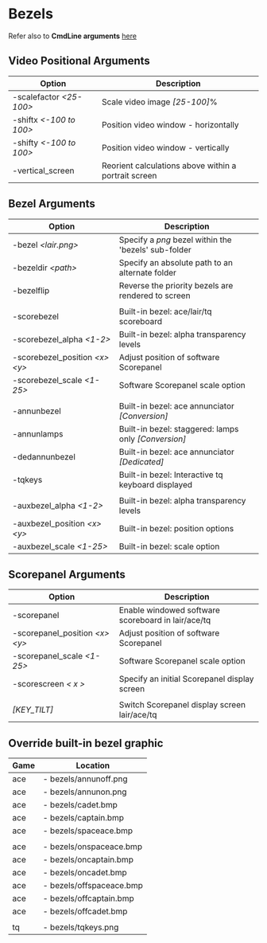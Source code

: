 # Bezels

Refer also to **CmdLine arguments** [here](CmdLine.md)

## Video Positional Arguments
| Option    | Description                   |
|--------------|-------------------------------|
| -scalefactor _\<25-100\>_   | Scale video image _[25-100]_%                           |
| -shiftx _\<-100 to 100\>_   | Position video window - horizontally                    |
| -shifty _\<-100 to 100\>_   | Position video window - vertically                      |
| -vertical_screen            | Reorient calculations above within a portrait screen    |


## Bezel Arguments
| Option    | Description                   |
|--------------|-------------------------------|
| -bezel _\<lair.png\>_              | Specify a _png_ bezel within the 'bezels' sub-folder  |
| -bezeldir _\<path\>_               | Specify an absolute path to an alternate folder       |
| -bezelflip                         | Reverse the priority bezels are rendered to screen    |
|                                    |                                                       |
| -scorebezel                        | Built-in bezel: ace/lair/tq scoreboard                |
| -scorebezel_alpha _\<1-2\>_        | Built-in bezel: alpha transparency levels             |
| -scorebezel_position _\<x\> \<y\>_ | Adjust position of software Scorepanel                |
| -scorebezel_scale _\<1-25\>_       | Software Scorepanel scale option                      |
|                                    |                                                       |
| -annunbezel                        | Built-in bezel: ace annunciator _[Conversion]_        |
| -annunlamps                        | Built-in bezel: staggered: lamps only _[Conversion]_  |
| -dedannunbezel                     | Built-in bezel: ace annunciator _[Dedicated]_         |
| -tqkeys                            | Built-in bezel: Interactive tq keyboard displayed     |
|                                    |                                                       |
| -auxbezel_alpha _\<1-2\>_          | Built-in bezel: alpha transparency levels             |
| -auxbezel_position _\<x\> \<y\>_   | Built-in bezel: position options                      |
| -auxbezel_scale _\<1-25\>_         | Built-in bezel: scale option                          |

## Scorepanel Arguments
| Option    | Description                   |
|--------------|-------------------------------|
| -scorepanel                        | Enable windowed software scoreboard in lair/ace/tq    |
| -scorepanel_position _\<x\> \<y\>_ | Adjust position of software Scorepanel                |
| -scorepanel_scale _\<1-25\>_       | Software Scorepanel scale option                      |
| -scorescreen _\< x \>_             | Specify an initial Scorepanel display screen          |
|                                    |                                                       |
| _[KEY_TILT]_                       | Switch Scorepanel display screen lair/ace/tq          |


## Override built-in bezel graphic
| Game | Location                   |
|------|----------------------------|
| ace      | - bezels/annunoff.png      |
| ace      | - bezels/annunon.png       |
| ace      | - bezels/cadet.bmp         |
| ace      | - bezels/captain.bmp       |
| ace      | - bezels/spaceace.bmp      |
|          |                            |
| ace      | - bezels/onspaceace.bmp    |
| ace      | - bezels/oncaptain.bmp     |
| ace      | - bezels/oncadet.bmp       |
| ace      | - bezels/offspaceace.bmp   |
| ace      | - bezels/offcaptain.bmp    |
| ace      | - bezels/offcadet.bmp      |
|          |                            |
| tq       | - bezels/tqkeys.png        |
